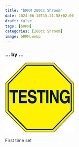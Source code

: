 ```yaml
---
title: "bRRM 200cc Shroom"
date: 2024-06-10T15:21:58+02:00
draft: false
tags: [bRRM]
categories: [200cc Shroom]
image: bRRM.webp
---
```

### ... by ...
![Nothing there](testing.jpg)

First time set